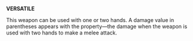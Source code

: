 __**VERSATILE**__

This weapon can be used with one or two hands. A damage value in parentheses appears with the property—the damage when the weapon is used with two hands to make a melee attack.